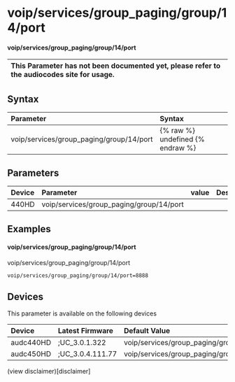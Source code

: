 ﻿---
description: voip/services/group_paging/group/14/port
search: false
---

# voip/services/group_paging/group/14/port

#### voip/services/group_paging/group/14/port


| This Parameter has not been documented yet, please refer to the audiocodes site for usage.  |
| :--- |

## Syntax
| Parameter | Syntax |
| :--- | :--- |
|voip/services/group_paging/group/14/port | {% raw %} undefined {% endraw %} |

## Parameters
|Device|Parameter|value|Description|
|:---|:---|:---|:---|
| 440HD | voip/services/group_paging/group/14/port |  |  |

## Examples
#### voip/services/group_paging/group/14/port

voip/services/group_paging/group/14/port

```
voip/services/group_paging/group/14/port=8888
```

## Devices
This parameter is available on the following devices

| Device | Latest Firmware | Default Value |
|:---|:---|:---|
| audc440HD | ;UC_3.0.1.322 | voip/services/group_paging/group/14/port=8888 
| audc450HD | ;UC_3.0.4.111.77 | voip/services/group_paging/group/14/port=8888 

(view disclaimer)[disclaimer]
